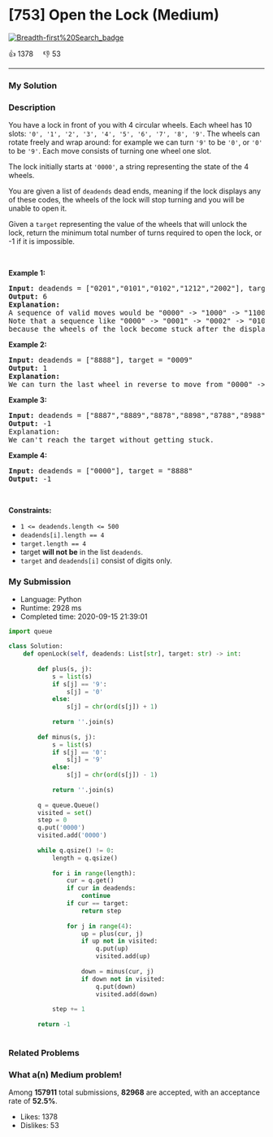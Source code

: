 # [753] Open the Lock (Medium)

[![Breadth-first%20Search_badge](https://img.shields.io/badge/topic-Breadth-first%20Search-green.svg)](https://leetcode.com/problems/open-the-lock/) 

:+1: 1378 &nbsp; &nbsp; :thumbsdown: 53

---

### My Solution


### Description
<p>You have a lock in front of you with 4 circular wheels. Each wheel has 10 slots: <code>&#39;0&#39;, &#39;1&#39;, &#39;2&#39;, &#39;3&#39;, &#39;4&#39;, &#39;5&#39;, &#39;6&#39;, &#39;7&#39;, &#39;8&#39;, &#39;9&#39;</code>. The wheels can rotate freely and wrap around: for example we can turn <code>&#39;9&#39;</code> to be <code>&#39;0&#39;</code>, or <code>&#39;0&#39;</code> to be <code>&#39;9&#39;</code>. Each move consists of turning one wheel one slot.</p>

<p>The lock initially starts at <code>&#39;0000&#39;</code>, a string representing the state of the 4 wheels.</p>

<p>You are given a list of <code>deadends</code> dead ends, meaning if the lock displays any of these codes, the wheels of the lock will stop turning and you will be unable to open it.</p>

<p>Given a <code>target</code> representing the value of the wheels that will unlock the lock, return the minimum total number of turns required to open the lock, or -1 if it is impossible.</p>

<p>&nbsp;</p>
<p><strong>Example 1:</strong></p>

<pre>
<strong>Input:</strong> deadends = [&quot;0201&quot;,&quot;0101&quot;,&quot;0102&quot;,&quot;1212&quot;,&quot;2002&quot;], target = &quot;0202&quot;
<strong>Output:</strong> 6
<strong>Explanation:</strong>
A sequence of valid moves would be &quot;0000&quot; -&gt; &quot;1000&quot; -&gt; &quot;1100&quot; -&gt; &quot;1200&quot; -&gt; &quot;1201&quot; -&gt; &quot;1202&quot; -&gt; &quot;0202&quot;.
Note that a sequence like &quot;0000&quot; -&gt; &quot;0001&quot; -&gt; &quot;0002&quot; -&gt; &quot;0102&quot; -&gt; &quot;0202&quot; would be invalid,
because the wheels of the lock become stuck after the display becomes the dead end &quot;0102&quot;.
</pre>

<p><strong>Example 2:</strong></p>

<pre>
<strong>Input:</strong> deadends = [&quot;8888&quot;], target = &quot;0009&quot;
<strong>Output:</strong> 1
<strong>Explanation:</strong>
We can turn the last wheel in reverse to move from &quot;0000&quot; -&gt; &quot;0009&quot;.
</pre>

<p><strong>Example 3:</strong></p>

<pre>
<strong>Input:</strong> deadends = [&quot;8887&quot;,&quot;8889&quot;,&quot;8878&quot;,&quot;8898&quot;,&quot;8788&quot;,&quot;8988&quot;,&quot;7888&quot;,&quot;9888&quot;], target = &quot;8888&quot;
<strong>Output:</strong> -1
Explanation:
We can&#39;t reach the target without getting stuck.
</pre>

<p><strong>Example 4:</strong></p>

<pre>
<strong>Input:</strong> deadends = [&quot;0000&quot;], target = &quot;8888&quot;
<strong>Output:</strong> -1
</pre>

<p>&nbsp;</p>
<p><strong>Constraints:</strong></p>

<ul>
	<li><code>1 &lt;=&nbsp;deadends.length &lt;= 500</code></li>
	<li><code><font face="monospace">deadends[i].length == 4</font></code></li>
	<li><code><font face="monospace">target.length == 4</font></code></li>
	<li>target <strong>will not be</strong> in the list <code>deadends</code>.</li>
	<li><code>target</code> and <code>deadends[i]</code> consist of digits only.</li>
</ul>



### My Submission

- Language: Python
- Runtime: 2928 ms
- Completed time: 2020-09-15 21:39:01

```Python
import queue

class Solution:
    def openLock(self, deadends: List[str], target: str) -> int:
        
        def plus(s, j):
            s = list(s)
            if s[j] == '9':
                s[j] = '0'
            else:
                s[j] = chr(ord(s[j]) + 1)
            
            return ''.join(s)
        
        def minus(s, j):
            s = list(s)
            if s[j] == '0':
                s[j] = '9'
            else:
                s[j] = chr(ord(s[j]) - 1)
            
            return ''.join(s)
        
        q = queue.Queue()
        visited = set()
        step = 0
        q.put('0000')
        visited.add('0000')
        
        while q.qsize() != 0:
            length = q.qsize()
            
            for i in range(length):
                cur = q.get()
                if cur in deadends:
                    continue
                if cur == target:
                    return step
                
                for j in range(4):
                    up = plus(cur, j)
                    if up not in visited:
                        q.put(up)
                        visited.add(up)
                    
                    down = minus(cur, j)
                    if down not in visited:
                        q.put(down)
                        visited.add(down)
                    
            step += 1
                
        return -1
        
```


### Related Problems




### What a(n) Medium problem!
Among **157911** total submissions, **82968** are accepted, with an acceptance rate of **52.5%**. <br>

- Likes: 1378
- Dislikes: 53

